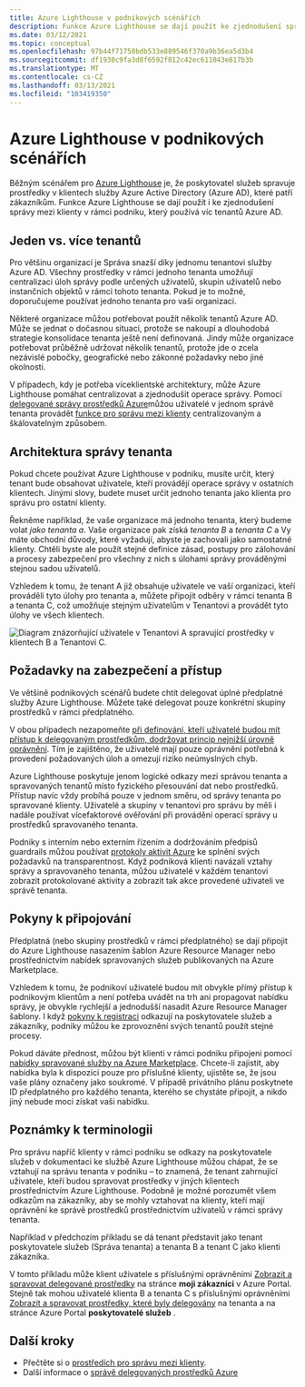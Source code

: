 ```yaml
---
title: Azure Lighthouse v podnikových scénářích
description: Funkce Azure Lighthouse se dají použít ke zjednodušení správy mezi klienty v rámci podniku, který používá víc tenantů Azure AD.
ms.date: 03/12/2021
ms.topic: conceptual
ms.openlocfilehash: 97b44f71750bdb533e889546f370a9b36ea5d3b4
ms.sourcegitcommit: df1930c9fa3d8f6592f812c42ec611043e817b3b
ms.translationtype: MT
ms.contentlocale: cs-CZ
ms.lasthandoff: 03/13/2021
ms.locfileid: "103419350"
---
```

# <a name="azure-lighthouse-in-enterprise-scenarios"></a>Azure Lighthouse v podnikových scénářích

Běžným scénářem pro [Azure Lighthouse](../overview.md) je, že poskytovatel služeb spravuje prostředky v klientech služby Azure Active Directory (Azure AD), které patří zákazníkům. Funkce Azure Lighthouse se dají použít i ke zjednodušení správy mezi klienty v rámci podniku, který používá víc tenantů Azure AD.

## <a name="single-vs-multiple-tenants"></a>Jeden vs. více tenantů

Pro většinu organizací je Správa snazší díky jednomu tenantovi služby Azure AD. Všechny prostředky v rámci jednoho tenanta umožňují centralizaci úloh správy podle určených uživatelů, skupin uživatelů nebo instančních objektů v rámci tohoto tenanta. Pokud je to možné, doporučujeme používat jednoho tenanta pro vaši organizaci.

Některé organizace můžou potřebovat použít několik tenantů Azure AD. Může se jednat o dočasnou situaci, protože se nakoupí a dlouhodobá strategie konsolidace tenanta ještě není definovaná. Jindy může organizace potřebovat průběžně udržovat několik tenantů, protože jde o zcela nezávislé pobočky, geografické nebo zákonné požadavky nebo jiné okolnosti.

V případech, kdy je potřeba víceklientské architektury, může Azure Lighthouse pomáhat centralizovat a zjednodušit operace správy. Pomocí [delegované správy prostředků Azure](azure-delegated-resource-management.md)můžou uživatelé v jednom správě tenanta provádět [funkce pro správu mezi klienty](cross-tenant-management-experience.md) centralizovaným a škálovatelným způsobem.

## <a name="tenant-management-architecture"></a>Architektura správy tenanta

Pokud chcete používat Azure Lighthouse v podniku, musíte určit, který tenant bude obsahovat uživatele, kteří provádějí operace správy v ostatních klientech. Jinými slovy, budete muset určit jednoho tenanta jako klienta pro správu pro ostatní klienty.

Řekněme například, že vaše organizace má jednoho tenanta, který budeme volat *jako tenanta a*. Vaše organizace pak získá *tenanta B* a *tenanta C* a Vy máte obchodní důvody, které vyžadují, abyste je zachovali jako samostatné klienty. Chtěli byste ale použít stejné definice zásad, postupy pro zálohování a procesy zabezpečení pro všechny z nich s úlohami správy prováděnými stejnou sadou uživatelů.

Vzhledem k tomu, že tenant A již obsahuje uživatele ve vaší organizaci, kteří prováděli tyto úlohy pro tenanta a, můžete připojit odběry v rámci tenanta B a tenanta C, což umožňuje stejným uživatelům v Tenantovi a provádět tyto úlohy ve všech klientech.

![Diagram znázorňující uživatele v Tenantovi A spravující prostředky v klientech B a Tenantovi C.](../media/enterprise-azure-lighthouse.jpg)

## <a name="security-and-access-considerations"></a>Požadavky na zabezpečení a přístup

Ve většině podnikových scénářů budete chtít delegovat úplné předplatné služby Azure Lighthouse. Můžete také delegovat pouze konkrétní skupiny prostředků v rámci předplatného.

V obou případech nezapomeňte [při definování, kteří uživatelé budou mít přístup k delegovaným prostředkům, dodržovat princip nejnižší úrovně oprávnění](recommended-security-practices.md#assign-permissions-to-groups-using-the-principle-of-least-privilege). Tím je zajištěno, že uživatelé mají pouze oprávnění potřebná k provedení požadovaných úloh a omezují riziko neúmyslných chyb.

Azure Lighthouse poskytuje jenom logické odkazy mezi správou tenanta a spravovaných tenantů místo fyzického přesouvání dat nebo prostředků. Přístup navíc vždy probíhá pouze v jednom směru, od správy tenanta po spravované klienty.  Uživatelé a skupiny v tenantovi pro správu by měli i nadále používat vícefaktorové ověřování při provádění operací správy u prostředků spravovaného tenanta.

Podniky s interním nebo externím řízením a dodržováním předpisů guardrails můžou používat [protokoly aktivit Azure](../../azure-monitor/essentials/platform-logs-overview.md) ke splnění svých požadavků na transparentnost. Když podniková klienti navázali vztahy správy a spravovaného tenanta, můžou uživatelé v každém tenantovi zobrazit protokolované aktivity a zobrazit tak akce provedené uživateli ve správě tenanta.

## <a name="onboarding-considerations"></a>Pokyny k připojování

Předplatná (nebo skupiny prostředků v rámci předplatného) se dají připojit do Azure Lighthouse nasazením šablon Azure Resource Manager nebo prostřednictvím nabídek spravovaných služeb publikovaných na Azure Marketplace.

Vzhledem k tomu, že podnikoví uživatelé budou mít obvykle přímý přístup k podnikovým klientům a není potřeba uvádět na trh ani propagovat nabídku správy, je obvykle rychlejší a jednodušší nasadit Azure Resource Manager šablony. I když [pokyny k registraci](../how-to/onboard-customer.md) odkazují na poskytovatele služeb a zákazníky, podniky můžou ke zprovoznění svých tenantů použít stejné procesy.

Pokud dáváte přednost, můžou být klienti v rámci podniku připojeni pomocí [nabídky spravované služby na Azure Marketplace](../how-to/publish-managed-services-offers.md). Chcete-li zajistit, aby nabídka byla k dispozici pouze pro příslušné klienty, ujistěte se, že jsou vaše plány označeny jako soukromé. V případě privátního plánu poskytnete ID předplatného pro každého tenanta, kterého se chystáte připojit, a nikdo jiný nebude moci získat vaši nabídku.

## <a name="terminology-notes"></a>Poznámky k terminologii

Pro správu napříč klienty v rámci podniku se odkazy na poskytovatele služeb v dokumentaci ke službě Azure Lighthouse můžou chápat, že se vztahují na správu tenanta v podniku – to znamená, že tenant zahrnující uživatele, kteří budou spravovat prostředky v jiných klientech prostřednictvím Azure Lighthouse. Podobně je možné porozumět všem odkazům na zákazníky, aby se mohly vztahovat na klienty, kteří mají oprávnění ke správě prostředků prostřednictvím uživatelů v rámci správy tenanta.

Například v předchozím příkladu se dá tenant představit jako tenant poskytovatele služeb (Správa tenanta) a tenanta B a tenant C jako klienti zákazníka.

V tomto příkladu může klient uživatele s příslušnými oprávněními [Zobrazit a spravovat delegované prostředky](../how-to/view-manage-customers.md) na stránce **moji zákazníci** v Azure Portal. Stejně tak mohou uživatelé klienta B a tenanta C s příslušnými oprávněními [Zobrazit a spravovat prostředky, které byly delegovány](../how-to/view-manage-service-providers.md) na tenanta a na stránce Azure Portal **poskytovatelé služeb** .

## <a name="next-steps"></a>Další kroky

- Přečtěte si o [prostředích pro správu mezi klienty](cross-tenant-management-experience.md).
- Další informace o [správě delegovaných prostředků Azure](azure-delegated-resource-management.md)
